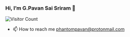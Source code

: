 ### Hi, I’m G.Pavan Sai Sriram 👋 
![Visitor Count](https://profile-counter.glitch.me/phantompavan/count.svg)
- 📫 How to reach me 
    phantompavan@protonmail.com


<!---
thejalsapavan/thejalsapavan is a ✨ special ✨ repository because its `README.md` (this file) appears on your GitHub profile.
You can click the Preview link to take a look at your changes.
--->
